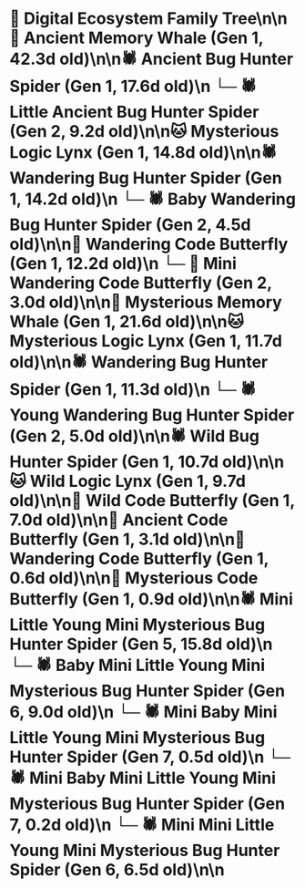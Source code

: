 # 🌳 Digital Ecosystem Family Tree\n\n🐋 Ancient Memory Whale (Gen 1, 42.3d old)\n\n🕷️ Ancient Bug Hunter Spider (Gen 1, 17.6d old)\n  └─ 🕷️ Little Ancient Bug Hunter Spider (Gen 2, 9.2d old)\n\n🐱 Mysterious Logic Lynx (Gen 1, 14.8d old)\n\n🕷️ Wandering Bug Hunter Spider (Gen 1, 14.2d old)\n  └─ 🕷️ Baby Wandering Bug Hunter Spider (Gen 2, 4.5d old)\n\n🦋 Wandering Code Butterfly (Gen 1, 12.2d old)\n  └─ 🦋 Mini Wandering Code Butterfly (Gen 2, 3.0d old)\n\n🐋 Mysterious Memory Whale (Gen 1, 21.6d old)\n\n🐱 Mysterious Logic Lynx (Gen 1, 11.7d old)\n\n🕷️ Wandering Bug Hunter Spider (Gen 1, 11.3d old)\n  └─ 🕷️ Young Wandering Bug Hunter Spider (Gen 2, 5.0d old)\n\n🕷️ Wild Bug Hunter Spider (Gen 1, 10.7d old)\n\n🐱 Wild Logic Lynx (Gen 1, 9.7d old)\n\n🦋 Wild Code Butterfly (Gen 1, 7.0d old)\n\n🦋 Ancient Code Butterfly (Gen 1, 3.1d old)\n\n🦋 Wandering Code Butterfly (Gen 1, 0.6d old)\n\n🦋 Mysterious Code Butterfly (Gen 1, 0.9d old)\n\n🕷️ Mini Little Young Mini Mysterious Bug Hunter Spider (Gen 5, 15.8d old)\n  └─ 🕷️ Baby Mini Little Young Mini Mysterious Bug Hunter Spider (Gen 6, 9.0d old)\n    └─ 🕷️ Mini Baby Mini Little Young Mini Mysterious Bug Hunter Spider (Gen 7, 0.5d old)\n    └─ 🕷️ Mini Baby Mini Little Young Mini Mysterious Bug Hunter Spider (Gen 7, 0.2d old)\n  └─ 🕷️ Mini Mini Little Young Mini Mysterious Bug Hunter Spider (Gen 6, 6.5d old)\n\n